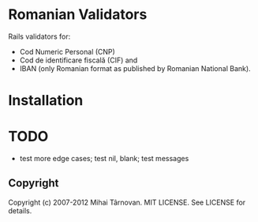 # Romanian Validators

Rails validators for: 

  * Cod Numeric Personal (CNP)
  * Cod de identificare fiscală (CIF) and 
  * IBAN (only Romanian format as published by Romanian National Bank).

# Installation


# TODO

  * test more edge cases; test nil, blank; test messages

## Copyright

Copyright (c) 2007-2012 Mihai Târnovan. MIT LICENSE. See LICENSE for details.
